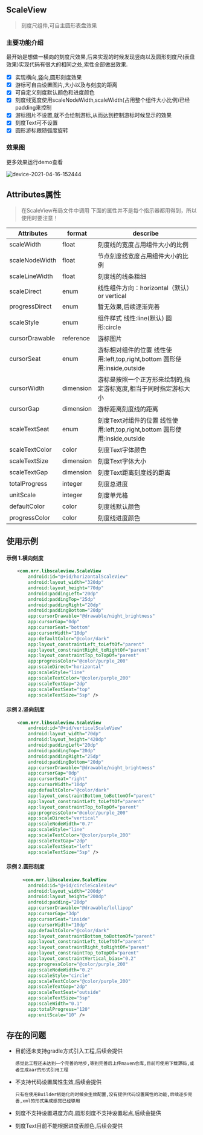 
## ScaleView 
> 刻度尺组件,可自主圆形表盘效果

### 主要功能介绍
最开始是想做一横向的刻度尺效果,后来实现的时候发现竖向以及圆形刻度尺(表盘效果)实现代码有很大的相同之处,索性全部做出效果.

- [x] 实现横向,竖向,圆形刻度效果
- [x] 游标可自由设置图片,大小以及与刻度的距离
- [x] 可自定义刻度默认颜色和进度颜色
- [x] 刻度线宽度使用scaleNodeWidth,scaleWidth(占用整个组件大小比例)已经padding来控制
- [x] 游标图片不设置,就不会绘制游标,从而达到控制游标时候显示的效果
- [x] 刻度Text可不设置
- [x] 圆形游标跟随弧度旋转

### 效果图
更多效果运行demo查看

![device-2021-04-16-152444](https://user-images.githubusercontent.com/10650866/115175361-6bc25500-a0fd-11eb-9279-f42aa19f4c6f.png)


## Attributes属性
>在ScaleView布局文件中调用
下面的属性并不是每个指示器都用得到，所以使用时要注意！

|Attributes|format|describe
|---|---|---|
|scaleWidth|float|刻度线的宽度占用组件大小的比例
|scaleNodeWidth|float|节点刻度线宽度占用组件大小的比例
|scaleLineWidth|float|刻度线的线条粗细
|scaleDirect|enum|线性组件方向：horizontal（默认） or vertical 
|progressDirect|enum|暂无效果,后续逐渐完善
|scaleStyle|enum|组件样式 线性:line(默认) 圆形:circle
|cursorDrawable|reference|游标图片
|cursorSeat|enum|游标相对组件的位置 线性使用:left,top,right,bottom 圆形使用:inside,outside
|cursorWidth|dimension|游标是按照一个正方形来绘制的,指定游标宽度,相当于同时指定游标大小
|cursorGap|dimension|游标距离刻度线的距离
|scaleTextSeat|enum|刻度Text对组件的位置 线性使用:left,top,right,bottom 圆形使用:inside,outside
|scaleTextColor|color|刻度Text字体颜色
|scaleTextSize|dimension|刻度Text字体大小
|scaleTextGap|dimension|刻度Text距离刻度线的距离
|totalProgress|integer|刻度总进度
|unitScale|integer|刻度单元格
|defaultColor|color|刻度线默认颜色
|progressColor|color|刻度线进度颜色


## 使用示例

#### 示例 1.横向刻度

```xml
    <com.mrr.libscaleview.ScaleView
        android:id="@+id/horizontalScaleView"
        android:layout_width="320dp"
        android:layout_height="70dp"
        android:paddingLeft="20dp"
        android:paddingTop="25dp"
        android:paddingRight="20dp"
        android:paddingBottom="20dp"
        app:cursorDrawable="@drawable/night_brightness"
        app:cursorGap="0dp"
        app:cursorSeat="bottom"
        app:cursorWidth="10dp"
        app:defaultColor="@color/dark"
        app:layout_constraintLeft_toLeftOf="parent"
        app:layout_constraintRight_toRightOf="parent"
        app:layout_constraintTop_toTopOf="parent"
        app:progressColor="@color/purple_200"
        app:scaleDirect="horizontal"
        app:scaleStyle="line"
        app:scaleTextColor="@color/purple_200"
        app:scaleTextGap="2dp"
        app:scaleTextSeat="top"
        app:scaleTextSize="5sp" />
```

#### 示例 2.竖向刻度

```xml
    <com.mrr.libscaleview.ScaleView
        android:id="@+id/verticalScaleView"
        android:layout_width="70dp"
        android:layout_height="420dp"
        android:paddingLeft="20dp"
        android:paddingTop="20dp"
        android:paddingRight="25dp"
        android:paddingBottom="20dp"
        app:cursorDrawable="@drawable/night_brightness"
        app:cursorGap="0dp"
        app:cursorSeat="right"
        app:cursorWidth="10dp"
        app:defaultColor="@color/dark"
        app:layout_constraintBottom_toBottomOf="parent"
        app:layout_constraintLeft_toLeftOf="parent"
        app:layout_constraintTop_toTopOf="parent"
        app:progressColor="@color/purple_200"
        app:scaleDirect="vertical"
        app:scaleNodeWidth="0.7"
        app:scaleStyle="line"
        app:scaleTextColor="@color/purple_200"
        app:scaleTextGap="2dp"
        app:scaleTextSeat="left"
        app:scaleTextSize="5sp" />
```

#### 示例 2.圆形刻度

```xml
      <com.mrr.libscaleview.ScaleView
        android:id="@+id/circleScaleView"
        android:layout_width="200dp"
        android:layout_height="200dp"
        android:padding="20dp"
        app:cursorDrawable="@drawable/lollipop"
        app:cursorGap="3dp"
        app:cursorSeat="inside"
        app:cursorWidth="10dp"
        app:defaultColor="@color/dark"
        app:layout_constraintBottom_toBottomOf="parent"
        app:layout_constraintLeft_toLeftOf="parent"
        app:layout_constraintRight_toRightOf="parent"
        app:layout_constraintTop_toTopOf="parent"
        app:layout_constraintVertical_bias="0.2"
        app:progressColor="@color/purple_200"
        app:scaleNodeWidth="0.2"
        app:scaleStyle="circle"
        app:scaleTextColor="@color/purple_200"
        app:scaleTextGap="2dp"
        app:scaleTextSeat="outside"
        app:scaleTextSize="5sp"
        app:scaleWidth="0.1"
        app:totalProgress="120"
        app:unitScale="10" />
```

## 存在的问题

* 目前还未支持gradle方式引入工程,后续会提供

  `感觉此工程还未达到一个完善的地步,等到完善后上传maven仓库,目前可使用下载源码,或者生成aar的形式引用工程`
  
* 不支持代码设置属性生效,后续会提供
  
  `只有在使用Builder初始化的时候会生效配置,没有提供代码设置属性的功能,后续逐步完善,xml的形式集成感觉已经够用`
  
  
* 刻度不支持设置进度方向,圆形刻度不支持设置起点,后续会提供

* 刻度Text目前不能根据进度表颜色,后续会提供
  
  
